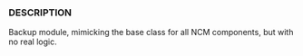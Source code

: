 
### DESCRIPTION

Backup module, mimicking the base class for all NCM components, but
with no real logic.
